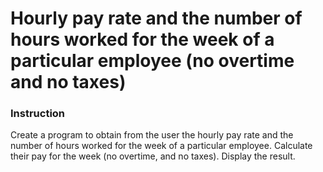 # Hourly pay rate and the number of hours worked for the week of a particular employee (no overtime and no taxes)

### Instruction
Create a program to obtain from the user the hourly pay rate and the number of hours worked for the week of a particular employee. Calculate their pay for the week (no overtime, and no taxes).  Display the result.
